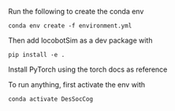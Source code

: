 Run the following to create the conda env

```
conda env create -f environment.yml
```

Then add locobotSim as a dev package with

```
pip install -e .
```

Install PyTorch using the torch docs as reference

To run anything, first activate the env with

```
conda activate DesSocCog
```
